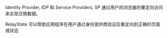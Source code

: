 Identity Provider, IDP 和 Service Providers, SP 通过用户的浏览器的重定向访问来实现交换数据。

RelayState 可以帮助应用程序在用户通过身份提供商验证后重定向到正确的页面或状态
